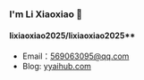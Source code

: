 ### I'm Li Xiaoxiao 👋

#### lixiaoxiao2025/lixiaoxiao2025** 

* Email：569063095@qq.com
* Blog: [yyaihub.com](yyaihub.com)



